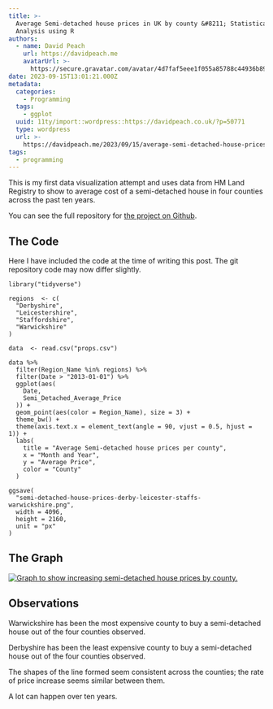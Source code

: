 ```yaml
---
title: >-
  Average Semi-detached house prices in UK by county &#8211; Statistical
  Analysis using R
authors:
  - name: David Peach
    url: https://davidpeach.me
    avatarUrl: >-
      https://secure.gravatar.com/avatar/4d7faf5eee1f055a85788c44936b8995eaab6dfb004e7854ec747ccb272e91ee?s=96&d=mm&r=g
date: 2023-09-15T13:01:21.000Z
metadata:
  categories:
    - Programming
  tags:
    - ggplot
  uuid: 11ty/import::wordpress::https://davidpeach.co.uk/?p=50771
  type: wordpress
  url: >-
    https://davidpeach.me/2023/09/15/average-semi-detached-house-prices-in-uk-by-county-statistical-analysis-using-r/
tags:
  - programming
---
```

This is my first data visualization attempt and uses data from HM Land Registry to show to average cost of a semi-detached house in four counties across the past ten years.

You can see the full repository for [the project on Github](https://github.com/davidpeach/average-semi-detached-prices-by-county).

## The Code

Here I have included the code at the time of writing this post. The git repository code may now differ slightly.

```
library("tidyverse")

regions  <- c(
  "Derbyshire",
  "Leicestershire",
  "Staffordshire",
  "Warwickshire"
)

data  <- read.csv("props.csv")

data %>%
  filter(Region_Name %in% regions) %>%
  filter(Date > "2013-01-01") %>%
  ggplot(aes(
    Date,
    Semi_Detached_Average_Price
  )) +
  geom_point(aes(color = Region_Name), size = 3) +
  theme_bw() +
  theme(axis.text.x = element_text(angle = 90, vjust = 0.5, hjust = 1)) +
  labs(
    title = "Average Semi-detached house prices per county",
    x = "Month and Year",
    y = "Average Price",
    color = "County"
  )

ggsave(
  "semi-detached-house-prices-derby-leicester-staffs-warwickshire.png",
  width = 4096,
  height = 2160,
  unit = "px"
)
```

## The Graph

[![Graph to show increasing semi-detached house prices by county.](/assets/semi-detached-house-prices-der-xUEILf7D0bvB.png)](/assets/semi-detached-house-prices-der-xUEILf7D0bvB.png)

## Observations

Warwickshire has been the most expensive county to buy a semi-detached house out of the four counties observed.

Derbyshire has been the least expensive county to buy a semi-detached house out of the four counties observed.

The shapes of the line formed seem consistent across the counties; the rate of price increase seems similar between them.

A lot can happen over ten years.